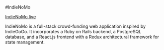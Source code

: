 #IndieNoMo

[IndieNoMo live][heroku]

[heroku]: https://indienomo.herokuapp.com/

IndieNoMo is a full-stack crowd-funding web application inspired by IndieGoGo. It incorporates a Ruby on
Rails backend, a PostgreSQL database, and a React.js frontend with a Redux architectural framework for state management.
